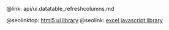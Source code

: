 @link: api/ui.datatable_refreshcolumns.md

@seolinktop: [html5 ui library](https://webix.com)
@seolink: [excel javascript library](https://webix.com/widget/excel_viewer/)